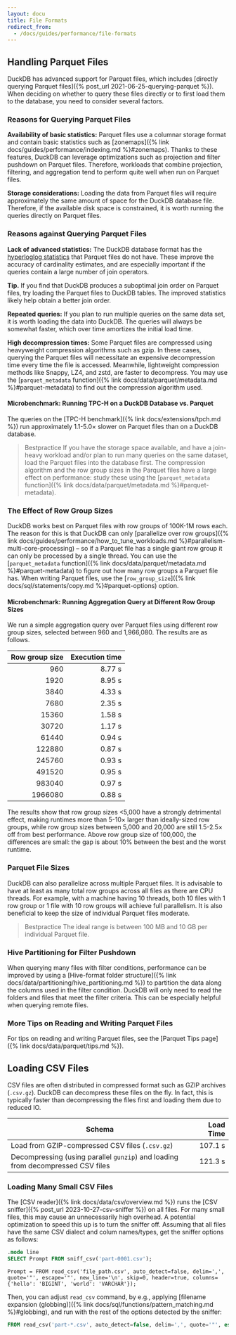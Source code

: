 ```yaml
---
layout: docu
title: File Formats
redirect_from:
  - /docs/guides/performance/file-formats
---
```


## Handling Parquet Files

DuckDB has advanced support for Parquet files, which includes [directly querying Parquet files]({% post_url 2021-06-25-querying-parquet %}).
When deciding on whether to query these files directly or to first load them to the database, you need to consider several factors.

### Reasons for Querying Parquet Files

**Availability of basic statistics:** Parquet files use a columnar storage format and contain basic statistics such as [zonemaps]({% link docs/guides/performance/indexing.md %}#zonemaps). Thanks to these features, DuckDB can leverage optimizations such as projection and filter pushdown on Parquet files. Therefore, workloads that combine projection, filtering, and aggregation tend to perform quite well when run on Parquet files.

**Storage considerations:** Loading the data from Parquet files will require approximately the same amount of space for the DuckDB database file. Therefore, if the available disk space is constrained, it is worth running the queries directly on Parquet files.

### Reasons against Querying Parquet Files

**Lack of advanced statistics:** The DuckDB database format has the [hyperloglog statistics](https://en.wikipedia.org/wiki/HyperLogLog) that Parquet files do not have. These improve the accuracy of cardinality estimates, and are especially important if the queries contain a large number of join operators.

**Tip.** If you find that DuckDB produces a suboptimal join order on Parquet files, try loading the Parquet files to DuckDB tables. The improved statistics likely help obtain a better join order.

**Repeated queries:** If you plan to run multiple queries on the same data set, it is worth loading the data into DuckDB. The queries will always be somewhat faster, which over time amortizes the initial load time.

**High decompression times:** Some Parquet files are compressed using heavyweight compression algorithms such as gzip. In these cases, querying the Parquet files will necessitate an expensive decompression time every time the file is accessed. Meanwhile, lightweight compression methods like Snappy, LZ4, and zstd, are faster to decompress. You may use the [`parquet_metadata` function]({% link docs/data/parquet/metadata.md %}#parquet-metadata) to find out the compression algorithm used.

#### Microbenchmark: Running TPC-H on a DuckDB Database vs. Parquet

The queries on the [TPC-H benchmark]({% link docs/extensions/tpch.md %}) run approximately 1.1-5.0× slower on Parquet files than on a DuckDB database.

> Bestpractice If you have the storage space available, and have a join-heavy workload and/or plan to run many queries on the same dataset, load the Parquet files into the database first. The compression algorithm and the row group sizes in the Parquet files have a large effect on performance: study these using the [`parquet_metadata` function]({% link docs/data/parquet/metadata.md %}#parquet-metadata).

### The Effect of Row Group Sizes

DuckDB works best on Parquet files with row groups of 100K-1M rows each. The reason for this is that DuckDB can only [parallelize over row groups]({% link docs/guides/performance/how_to_tune_workloads.md %}#parallelism-multi-core-processing) – so if a Parquet file has a single giant row group it can only be processed by a single thread. You can use the [`parquet_metadata` function]({% link docs/data/parquet/metadata.md %}#parquet-metadata) to figure out how many row groups a Parquet file has. When writing Parquet files, use the [`row_group_size`]({% link docs/sql/statements/copy.md %}#parquet-options) option.

#### Microbenchmark: Running Aggregation Query at Different Row Group Sizes

We run a simple aggregation query over Parquet files using different row group sizes, selected between 960 and 1,966,080. The results are as follows.

<div class="narrow_table"></div>

| Row group size | Execution time |
|---------------:|---------------:|
| 960            | 8.77 s         |
| 1920           | 8.95 s         |
| 3840           | 4.33 s         |
| 7680           | 2.35 s         |
| 15360          | 1.58 s         |
| 30720          | 1.17 s         |
| 61440          | 0.94 s         |
| 122880         | 0.87 s         |
| 245760         | 0.93 s         |
| 491520         | 0.95 s         |
| 983040         | 0.97 s         |
| 1966080        | 0.88 s         |

The results show that row group sizes <5,000 have a strongly detrimental effect, making runtimes more than 5-10× larger than ideally-sized row groups, while row group sizes between 5,000 and 20,000 are still 1.5-2.5× off from best performance. Above row group size of 100,000, the differences are small: the gap is about 10% between the best and the worst runtime.

### Parquet File Sizes

DuckDB can also parallelize across multiple Parquet files. It is advisable to have at least as many total row groups across all files as there are CPU threads. For example, with a machine having 10 threads, both 10 files with 1 row group or 1 file with 10 row groups will achieve full parallelism. It is also beneficial to keep the size of individual Parquet files moderate.

> Bestpractice The ideal range is between 100 MB and 10 GB per individual Parquet file.

### Hive Partitioning for Filter Pushdown

When querying many files with filter conditions, performance can be improved by using a [Hive-format folder structure]({% link docs/data/partitioning/hive_partitioning.md %}) to partition the data along the columns used in the filter condition. DuckDB will only need to read the folders and files that meet the filter criteria. This can be especially helpful when querying remote files.

### More Tips on Reading and Writing Parquet Files

For tips on reading and writing Parquet files, see the [Parquet Tips page]({% link docs/data/parquet/tips.md %}).

## Loading CSV Files

CSV files are often distributed in compressed format such as GZIP archives (`.csv.gz`). DuckDB can decompress these files on the fly. In fact, this is typically faster than decompressing the files first and loading them due to reduced IO.

<div class="narrow_table"></div>

| Schema | Load Time |
|---|--:|
| Load from GZIP-compressed CSV files (`.csv.gz`) | 107.1 s |
| Decompressing (using parallel `gunzip`) and loading from decompressed CSV files | 121.3 s |

### Loading Many Small CSV Files

The [CSV reader]({% link docs/data/csv/overview.md %}) runs the [CSV sniffer]({% post_url 2023-10-27-csv-sniffer %}) on all files. For many small files, this may cause an unnecessarily high overhead.
A potential optimization to speed this up is to turn the sniffer off. Assuming that all files have the same CSV dialect and colum names/types, get the sniffer options as follows:

```sql
.mode line
SELECT Prompt FROM sniff_csv('part-0001.csv');
```

```text
Prompt = FROM read_csv('file_path.csv', auto_detect=false, delim=',', quote='"', escape='"', new_line='\n', skip=0, header=true, columns={'hello': 'BIGINT', 'world': 'VARCHAR'});
```

Then, you can adjust `read_csv` command, by e.g., applying [filename expansion (globbing)]({% link docs/sql/functions/pattern_matching.md %}#globbing), and run with the rest of the options detected by the sniffer:

```sql
FROM read_csv('part-*.csv', auto_detect=false, delim=',', quote='"', escape='"', new_line='\n', skip=0, header=true, columns={'hello': 'BIGINT', 'world': 'VARCHAR'});
```
